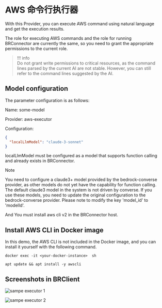 # AWS 命令行执行器

With this Provider, you can execute AWS command using natural language and get the execution results.

The role for executing AWS commands and the role for running BRConnector are currently the same, so you need to grant the appropriate permissions to the current role.

> !!! info  
    Do not grant write permissions to critical resources, as the command lines parsed by the current AI are not stable. However, you can still refer to the command lines suggested by the AI.

## Model configuration

The parameter configuration is as follows:

Name: some-model

Provider: aws-executor

Configuration:

```json
{
  "localLlmModel": "claude-3-sonnet"
}
```

localLlmModel must be configured as a model that supports function calling and already exists in BRConnector.

> [!Note]
> You need to configure a claude3+ model provided by the bedrock-converse provider, as other models do not yet have the capability for function calling. The default claude3 model in the system is not driven by converse. If you use these models, you need to update the original configuration to the bedrock-converse provider. Please note to modify the key 'model_id' to 'modelId'.
>
> And You must install aws cli v2 in the BRConnector host.

## Install AWS CLI  in Docker image

In this demo, the AWS CLI is not included in the Docker image, and you can install it yourself with the following command.

```shell
docker exec -it <your-docker-instance>  sh
```

```shell
apt update && apt install -y awscli
```

## Screenshots in BRClient

![sampe executor 1](./screenshots/aws-exec-1.png)

![sampe executor 2](./screenshots/aws-exec-2.png)
